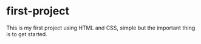 # first-project
This is my first project using HTML and CSS, simple but the important thing is to get started.
